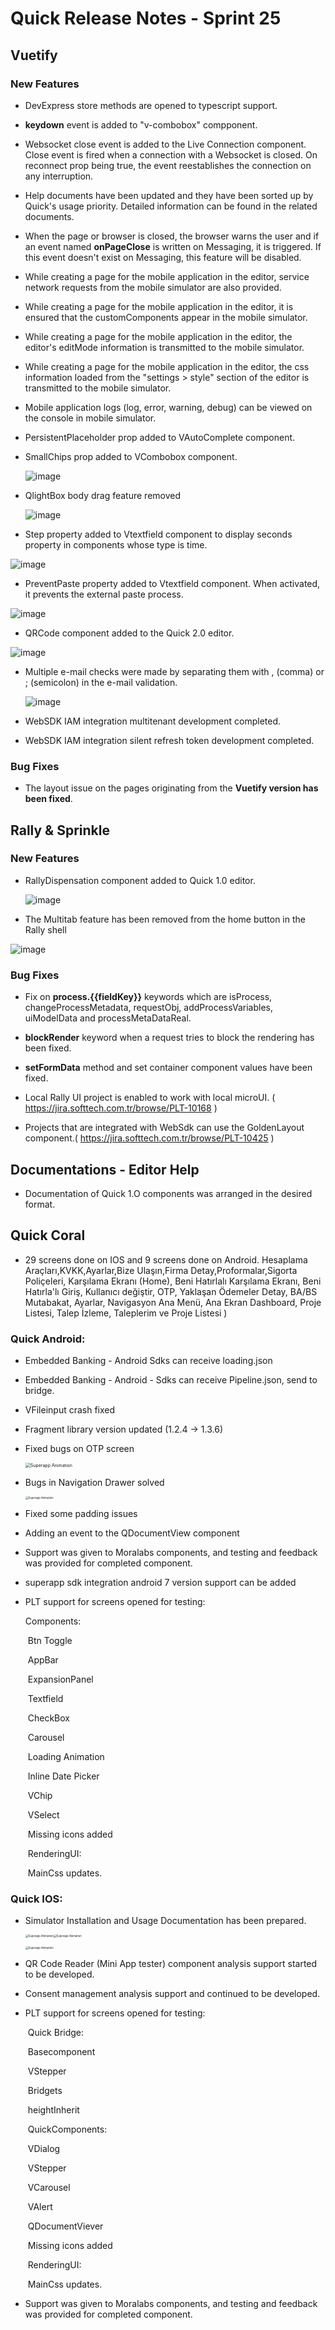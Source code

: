 # Quick Release Notes - Sprint 25

## Vuetify 

### New Features

- DevExpress store methods are opened to typescript support.

- **keydown** event is added to "v-combobox" compponent. 

- Websocket close event is added to the Live Connection component. Close event is fired when a connection with a Websocket is closed. On reconnect prop being true, the event reestablishes the connection on any interruption.

- Help documents have been updated and they have been sorted up by Quick's usage priority. Detailed information can be found in the related documents.

- When the page or browser is closed, the browser warns the user and if an event named **onPageClose** is written on Messaging, it is triggered. If this event doesn't exist on Messaging, this feature will be disabled.

- While creating a page for the mobile application in the editor, service network requests from the mobile simulator are also provided.

- While creating a page for the mobile application in the editor, it is ensured that the customComponents appear in the mobile simulator.

- While creating a page for the mobile application in the editor, the editor's editMode information is transmitted to the mobile simulator.

- While creating a page for the mobile application in the editor, the css information loaded from the "settings > style" section of the editor is transmitted to the mobile simulator.

- Mobile application logs (log, error, warning, debug) can be viewed on the console in mobile simulator.

- PersistentPlaceholder prop added to VAutoComplete component.

- SmallChips prop added to VCombobox component.

  ![image](https://cdn.softtech.com.tr/ngsp-quick/nemo/dev/mdImages/releaseNotes/VComboboxSmallChips.gif)

- QlightBox body drag feature removed

  ![image](https://cdn.softtech.com.tr/ngsp-quick/nemo/dev/mdImages/releaseNotes/QLightBoxDragBodyDisable.gif)

- Step property added to Vtextfield component to display seconds property in components whose type is time.

![image](https://cdn.softtech.com.tr/ngsp-quick/nemo/dev/mdImages/releaseNotes/VTextFieldStep.gif)

-  PreventPaste property added to Vtextfield component. When activated, it prevents the external paste process.

![image](https://cdn.softtech.com.tr/ngsp-quick/nemo/dev/mdImages/releaseNotes/VTextFieldPreventPaste.gif)

-  QRCode component added to the Quick 2.0 editor.

  ![image](https://cdn.softtech.com.tr/ngsp-quick/nemo/dev/mdImages/releaseNotes/QQRCode.png)

- Multiple e-mail checks were made by separating them with , (comma) or ; (semicolon)  in the e-mail validation.

  ![image](https://cdn.softtech.com.tr/ngsp-quick/nemo/dev/mdImages/releaseNotes/EmailValidation.gif)

- WebSDK IAM integration multitenant development completed.

- WebSDK IAM integration silent refresh token development completed.

### Bug Fixes

-  The layout issue on the pages originating from the **Vuetify version has been fixed**.

## Rally & Sprinkle

### New Features

- RallyDispensation component added to Quick 1.0 editor.

  ![image](https://cdn.softtech.com.tr/ngsp-quick/nemo/dev/mdImages/releaseNotes/RallyDispensationRelaseNote.PNG)


-  The Multitab feature has been removed from the home button in the Rally shell

  ![image](https://cdn.softtech.com.tr/ngsp-quick/nemo/dev/mdImages/releaseNotes/RallyHomeButtonMultitabDisable.gif)


### Bug Fixes

- Fix on **process.{{fieldKey}}** keywords which are isProcess, changeProcessMetadata, requestObj, addProcessVariables, uiModelData and processMetaDataReal.

- **blockRender** keyword when a request tries to block the rendering has been fixed.

- **setFormData** method and set container component values have been fixed.

-  Local Rally UI project is enabled to work with local microUI. ( https://jira.softtech.com.tr/browse/PLT-10168 )

- Projects that are integrated with WebSdk can use the GoldenLayout component.( https://jira.softtech.com.tr/browse/PLT-10425 )


## Documentations - Editor Help 

- Documentation of Quick 1.O components was arranged in the desired format.

## Quick Coral

- 29 screens done on IOS and 9 screens done on Android. Hesaplama Araçları,KVKK,Ayarlar,Bize Ulaşın,Firma Detay,Proformalar,Sigorta Poliçeleri, Karşılama Ekranı (Home), Beni Hatırlalı Karşılama Ekranı, Beni Hatırla'lı Giriş, Kullanıcı değiştir, OTP, Yaklaşan Ödemeler Detay, BA/BS Mutabakat, Ayarlar, Navigasyon Ana Menü, Ana Ekran Dashboard, Proje Listesi, Talep İzleme, Taleplerim ve Proje Listesi )


### Quick Android:

- Embedded Banking - Android Sdks can receive loading.json

- Embedded Banking - Android - Sdks can receive Pipeline.json, send to bridge.

- VFileinput crash fixed

- Fragment library version updated (1.2.4 -> 1.3.6)

- Fixed bugs on OTP screen

   <img src=https://cdn.softtech.com.tr/ngsp-quick/nemo/dev/mdImages/releaseNotes/android_Sprint25_OtpScreen.gif alt="Superapp Animation" style="zoom:50%;" />

  

- Bugs in Navigation Drawer solved

   <img src=https://cdn.softtech.com.tr/ngsp-quick/nemo/dev/mdImages/releaseNotes/android_Sprint25_NavDraw.gif alt="Superapp Animation" style="zoom:30%;" />

- Fixed some padding issues

- Adding an event to the QDocumentView component

- Support was given to Moralabs components, and testing and feedback was provided for completed component.

- superapp sdk integration android 7 version support can be added

- PLT support for screens opened for testing:

    Components: 

  ​       Btn Toggle

  ​       AppBar

  ​       ExpansionPanel

  ​       Textfield

  ​       CheckBox

  ​       Carousel

  ​       Loading Animation

  ​       Inline Date Picker

  ​       VChip

  ​       VSelect

  ​       Missing icons added

    

  ​	RenderingUI:

  ​           MainCss updates.



### Quick IOS:

- Simulator Installation and Usage Documentation has been prepared.

  <img src=https://cdn.softtech.com.tr/ngsp-quick/nemo/dev/mdImages/releaseNotes/iOS_Sprint25_simulatorQR.png alt="Superapp Animation" style="zoom:30%;" /><img src=https://cdn.softtech.com.tr/ngsp-quick/nemo/dev/mdImages/releaseNotes/iOS_Sprint25_simulatorQR_editor.png alt="Superapp Animation" style="zoom:30%;" />
  

  <img src=https://cdn.softtech.com.tr/ngsp-quick/nemo/dev/mdImages/releaseNotes/iOS_Sprint25_simulatorQR_mobile.png alt="Superapp Animation" style="zoom:30%;" />

- QR Code Reader (Mini App tester) component analysis support started to be developed.

- Consent management analysis support and continued to be developed.

- PLT support for screens opened for testing:

  ​	Quick Bridge:

  ​             Basecomponent

  ​             VStepper

  ​             Bridgets

  ​             heightInherit

  ​	QuickComponents:

  ​            VDialog

  ​            VStepper

  ​            VCarousel

  ​            VAlert

  ​           QDocumentViever

  ​          Missing icons added

  ​	RenderingUI:

  ​           MainCss updates.

- Support was given to Moralabs components, and testing and feedback was provided for completed component.

